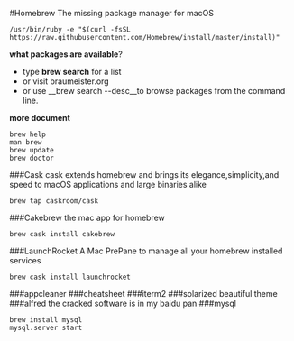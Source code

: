 #Homebrew
The missing package manager for macOS
```
/usr/bin/ruby -e "$(curl -fsSL https://raw.githubusercontent.com/Homebrew/install/master/install)"

```
__what packages are available__?
* type __brew search__ for a list
* or visit braumeister.org
* or use __brew search --desc<keyword>__to browse packages from the command line.

__more document__

```
brew help
man brew
brew update
brew doctor
```

###Cask
cask extends homebrew and brings its elegance,simplicity,and speed to macOS applications and large binaries alike
```
brew tap caskroom/cask
```
###Cakebrew
the mac app for homebrew
```
brew cask install cakebrew
```
###LaunchRocket
A Mac PrePane to manage all your homebrew installed services
```
brew cask install launchrocket
```

###appcleaner
###cheatsheet
###iterm2
###solarized
beautiful theme
###alfred
the cracked software is in my baidu pan
###mysql
```
brew install mysql
mysql.server start
```


















